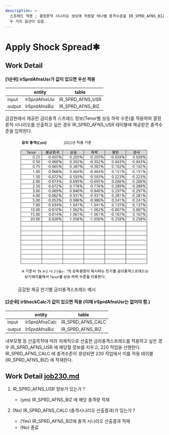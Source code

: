 ```yaml
---
description: >-
  스프레드 적용 ; 결정론적 시나리오 생성에 적용할 테너별 충격수준을 IR_SPRD_AFNS_BIZ 에 생성함. 적용하고자 하는 원천에 따라
  두 가지 옵션이 있음.
---
```


# Apply Shock Spread✱

## Work Detail &#x20;

#### \[1순위] irSprdAfnsUsr가 값이 있으면 우선 적용 &#x20;

<table data-view="cards"><thead><tr><th></th><th>entity</th><th>table</th></tr></thead><tbody><tr><td>input</td><td>IrSprdAfnsUsr</td><td>IR_SPRD_AFNS_USR</td></tr><tr><td>output</td><td>IrSprdAfnsBiz</td><td>IR_SPRD_AFNS_BIZ</td></tr></tbody></table>

금감원에서 제공한 금리충격 스프레드 정보(Tenor별 상승 하락 수준)를 적용하여 결정론적 시나리오를 산출하고 싶은 경우 IR\_SPRD\_AFNS\_USR 테이블에 제공받은 충격수준을 입력한다.&#x20;

<figure><img src="../../../../.gitbook/assets/image (29).png" alt=""><figcaption><p>금감원 제공 만기별 금리충격스프레드 예시 </p></figcaption></figure>





#### \[2순위] irShockCalc가 값이 있으면 적용 (이때 irSprdAfnsUsr는 없어야 함.)

<table data-view="cards"><thead><tr><th></th><th>entity</th><th>table</th></tr></thead><tbody><tr><td>input</td><td>IrSprdAfnsCalc</td><td>IR_SPRD_AFNS_CALC</td></tr><tr><td>output</td><td>IrSprdAfnsBiz</td><td>IR_SPRD_AFNS_BIZ</td></tr></tbody></table>

내부모형 등 산출목적에 따라 자체적으로 산출한 금리충격스프레드를 적용하고 싶은 경우 IR\_SPRD\_AFNS\_USR 에 해당월 정보를 지우고, 220 작업을 선행한다. IR\_SPRD\_AFNS\_CALC 에 충격수준이 생성되면 230 작업에서 이를 적용  테이블 (IR\_SPRD\_AFNS\_BIZ) 에 적재한다.&#x20;

## Work Detail [job230.md](../../../../etc/java/src/job230.md "mention")

1.  IR\_SPRD\_AFNS\_USR 정보가 있는가 ?&#x20;

    * (yes) IR\_SPRD\_AFNS\_BIZ 에 해당 충격량 적재


2. (No) IR\_SPRD\_AFNS\_CALC (충격시나리오 산출결과)가 있는가 ?
   * (Yes) IR\_SPRD\_AFNS\_BIZ에 충격 시나리오 산출결과 적재&#x20;
   * (No) 종료&#x20;
